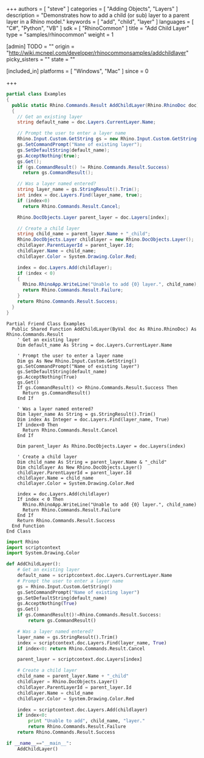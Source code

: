 +++
authors = [ "steve" ]
categories = [ "Adding Objects", "Layers" ]
description = "Demonstrates how to add a child (or sub) layer to a parent layer in a Rhino model."
keywords = [ "add", "child", "layer" ]
languages = [ "C#", "Python", "VB" ]
sdk = [ "RhinoCommon" ]
title = "Add Child Layer"
type = "samples/rhinocommon"
weight = 1

[admin]
TODO = ""
origin = "http://wiki.mcneel.com/developer/rhinocommonsamples/addchildlayer"
picky_sisters = ""
state = ""

[included_in]
platforms = [ "Windows", "Mac" ]
since = 0

+++

<div class="codetab-content" id="cs">

```cs
partial class Examples
{
  public static Rhino.Commands.Result AddChildLayer(Rhino.RhinoDoc doc)
  {
    // Get an existing layer
    string default_name = doc.Layers.CurrentLayer.Name;

    // Prompt the user to enter a layer name
    Rhino.Input.Custom.GetString gs = new Rhino.Input.Custom.GetString();
    gs.SetCommandPrompt("Name of existing layer");
    gs.SetDefaultString(default_name);
    gs.AcceptNothing(true);
    gs.Get();
    if (gs.CommandResult() != Rhino.Commands.Result.Success)
      return gs.CommandResult();

    // Was a layer named entered?
    string layer_name = gs.StringResult().Trim();
    int index = doc.Layers.Find(layer_name, true);
    if (index<0)
      return Rhino.Commands.Result.Cancel;

    Rhino.DocObjects.Layer parent_layer = doc.Layers[index];

    // Create a child layer
    string child_name = parent_layer.Name + "_child";
    Rhino.DocObjects.Layer childlayer = new Rhino.DocObjects.Layer();
    childlayer.ParentLayerId = parent_layer.Id;
    childlayer.Name = child_name;
    childlayer.Color = System.Drawing.Color.Red;

    index = doc.Layers.Add(childlayer);
    if (index < 0)
    {
      Rhino.RhinoApp.WriteLine("Unable to add {0} layer.", child_name);
      return Rhino.Commands.Result.Failure;
    }
    return Rhino.Commands.Result.Success;
  }
}
```

</div>


<div class="codetab-content" id="vb">

```vbnet
Partial Friend Class Examples
  Public Shared Function AddChildLayer(ByVal doc As Rhino.RhinoDoc) As Rhino.Commands.Result
	' Get an existing layer
	Dim default_name As String = doc.Layers.CurrentLayer.Name

	' Prompt the user to enter a layer name
	Dim gs As New Rhino.Input.Custom.GetString()
	gs.SetCommandPrompt("Name of existing layer")
	gs.SetDefaultString(default_name)
	gs.AcceptNothing(True)
	gs.Get()
	If gs.CommandResult() <> Rhino.Commands.Result.Success Then
	  Return gs.CommandResult()
	End If

	' Was a layer named entered?
	Dim layer_name As String = gs.StringResult().Trim()
	Dim index As Integer = doc.Layers.Find(layer_name, True)
	If index<0 Then
	  Return Rhino.Commands.Result.Cancel
	End If

	Dim parent_layer As Rhino.DocObjects.Layer = doc.Layers(index)

	' Create a child layer
	Dim child_name As String = parent_layer.Name & "_child"
	Dim childlayer As New Rhino.DocObjects.Layer()
	childlayer.ParentLayerId = parent_layer.Id
	childlayer.Name = child_name
	childlayer.Color = System.Drawing.Color.Red

	index = doc.Layers.Add(childlayer)
	If index < 0 Then
	  Rhino.RhinoApp.WriteLine("Unable to add {0} layer.", child_name)
	  Return Rhino.Commands.Result.Failure
	End If
	Return Rhino.Commands.Result.Success
  End Function
End Class
```

</div>


<div class="codetab-content" id="py">

```python
import Rhino
import scriptcontext
import System.Drawing.Color

def AddChildLayer():
    # Get an existing layer
    default_name = scriptcontext.doc.Layers.CurrentLayer.Name
    # Prompt the user to enter a layer name
    gs = Rhino.Input.Custom.GetString()
    gs.SetCommandPrompt("Name of existing layer")
    gs.SetDefaultString(default_name)
    gs.AcceptNothing(True)
    gs.Get()
    if gs.CommandResult()!=Rhino.Commands.Result.Success:
        return gs.CommandResult()

    # Was a layer named entered?
    layer_name = gs.StringResult().Trim()
    index = scriptcontext.doc.Layers.Find(layer_name, True)
    if index<0: return Rhino.Commands.Result.Cancel

    parent_layer = scriptcontext.doc.Layers[index]

    # Create a child layer
    child_name = parent_layer.Name + "_child"
    childlayer = Rhino.DocObjects.Layer()
    childlayer.ParentLayerId = parent_layer.Id
    childlayer.Name = child_name
    childlayer.Color = System.Drawing.Color.Red

    index = scriptcontext.doc.Layers.Add(childlayer)
    if index<0:
        print "Unable to add", child_name, "layer."
        return Rhino.Commands.Result.Failure
    return Rhino.Commands.Result.Success

if __name__=="__main__":
    AddChildLayer()
```

</div>
